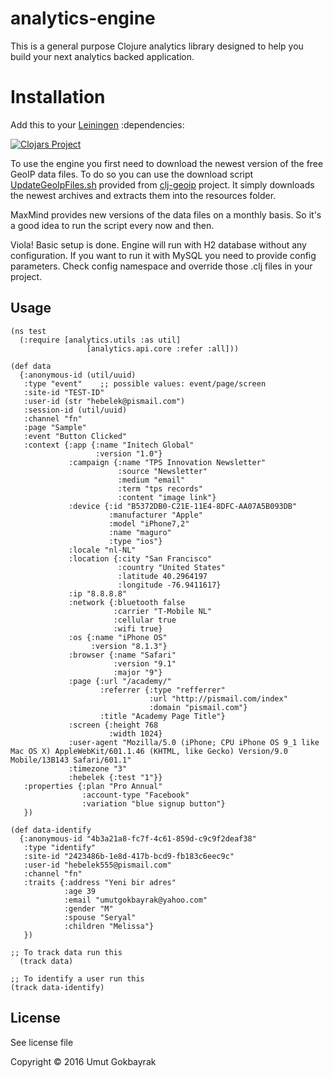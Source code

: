 # analytics-engine

This is a general purpose Clojure analytics library designed to
help you build your next analytics backed application.

# Installation

Add this to your [Leiningen](https://github.com/technomancy/leiningen) :dependencies:

[![Clojars Project](https://img.shields.io/clojars/v/org.clojars.umutgokbayrak/analytics-engine.svg)](https://clojars.org/org.clojars.umutgokbayrak/analytics-engine)


To use the engine you first need to download the newest version of the free GeoIP data files. To do so you can use the download script [UpdateGeoIpFiles.sh](https://github.com/bertschneider/clj-geoip/blob/master/scripts/UpdateGeoIpFiles.sh) provided from [clj-geoip](https://github.com/bertschneider/clj-geoip) project. It simply downloads the newest archives and extracts them into the resources folder.

MaxMind provides new versions of the data files on a monthly basis. So it's a good idea to run the script every now and then.

Viola! Basic setup is done. Engine will run with H2 database without any configuration. If you want to run it with MySQL you need to provide config parameters. Check config namespace and override those .clj files in your project.


## Usage

	(ns test
	  (:require [analytics.utils :as util]
	            	 [analytics.api.core :refer :all]))

	(def data
	  {:anonymous-id (util/uuid)
	   :type "event"    ;; possible values: event/page/screen
	   :site-id "TEST-ID"
	   :user-id (str "hebelek@pismail.com")
	   :session-id (util/uuid)
	   :channel "fn"
	   :page "Sample"
	   :event "Button Clicked"
	   :context {:app {:name "Initech Global"
	                   :version "1.0"}
	             :campaign {:name "TPS Innovation Newsletter"
	                        :source "Newsletter"
	                        :medium "email"
	                        :term "tps records"
	                        :content "image link"}
	             :device {:id "B5372DB0-C21E-11E4-8DFC-AA07A5B093DB"
	                      :manufacturer "Apple"
	                      :model "iPhone7,2"
	                      :name "maguro"
	                      :type "ios"}
	             :locale "nl-NL"
	             :location {:city "San Francisco"
	                        :country "United States"
	                        :latitude 40.2964197
	                        :longitude -76.9411617}
	             :ip "8.8.8.8"
	             :network {:bluetooth false
	                       :carrier "T-Mobile NL"
	                       :cellular true
	                       :wifi true}
	             :os {:name "iPhone OS"
	                  :version "8.1.3"}
	             :browser {:name "Safari"
	                       :version "9.1"
	                       :major "9"}
	             :page {:url "/academy/"
	                    :referrer {:type "refferrer"
	                               :url "http://pismail.com/index"
	                               :domain "pismail.com"}
	                    :title "Academy Page Title"}
	             :screen {:height 768
	                      :width 1024}
	             :user-agent "Mozilla/5.0 (iPhone; CPU iPhone OS 9_1 like Mac OS X) AppleWebKit/601.1.46 (KHTML, like Gecko) Version/9.0 Mobile/13B143 Safari/601.1"
	             :timezone "3"
	             :hebelek {:test "1"}}
	   :properties {:plan "Pro Annual"
	                :account-type "Facebook"
	                :variation "blue signup button"}
	   })

	(def data-identify
	  {:anonymous-id "4b3a21a8-fc7f-4c61-859d-c9c9f2deaf38"
	   :type "identify"
	   :site-id "2423486b-1e8d-417b-bcd9-fb183c6eec9c"
	   :user-id "hebelek555@pismail.com"
	   :channel "fn"
	   :traits {:address "Yeni bir adres"
	            :age 39
	            :email "umutgokbayrak@yahoo.com"
	            :gender "M"
	            :spouse "Seryal"
	            :children "Melissa"}
	   })

	;; To track data run this
	  (track data)

	;; To identify a user run this
	(track data-identify)

## License
See license file

Copyright © 2016 Umut Gokbayrak
